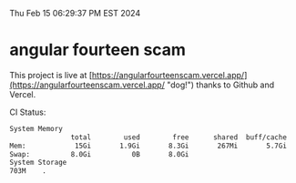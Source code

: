Thu Feb 15 06:29:37 PM EST 2024

# angular fourteen scam


This project is live at [https://angularfourteenscam.vercel.app/](https://angularfourteenscam.vercel.app/ "dog!") thanks to Github and Vercel.

CI Status: 

```bash
System Memory
               total        used        free      shared  buff/cache   available
Mem:            15Gi       1.9Gi       8.3Gi       267Mi       5.7Gi        13Gi
Swap:          8.0Gi          0B       8.0Gi
System Storage
703M	.
```
